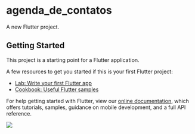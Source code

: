 # agenda_de_contatos

A new Flutter project.

## Getting Started

This project is a starting point for a Flutter application.

A few resources to get you started if this is your first Flutter project:

- [Lab: Write your first Flutter app](https://flutter.dev/docs/get-started/codelab)
- [Cookbook: Useful Flutter samples](https://flutter.dev/docs/cookbook)

For help getting started with Flutter, view our
[online documentation](https://flutter.dev/docs), which offers tutorials,
samples, guidance on mobile development, and a full API reference.


[![](http://img.youtube.com/vi/jANOOhXtXtk/0.jpg)](http://www.youtube.com/watch?v=jANOOhXtXtk "Agenda de Contatos")


